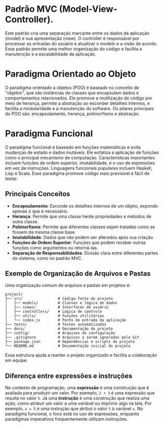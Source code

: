 # Padrão MVC (Model-View-Controller).

Este padrão cria uma separação marcante entre os dados da aplicação (model) e
sua apresentação (view).
O controller é responsável por processar as entradas do usuário e atualizar o modelo e a visão de acordo. Esse padrão permite uma melhor organização do código e facilita a manutenção e a escalabilidade da aplicação.

# Paradigma Orientado ao Objeto

O paradigma orientado a objetos (POO) é baseado no conceito de "objetos", que são instâncias de classes que encapsulam dados e comportamentos relacionados. Ele promove a reutilização de código por meio de herança, permite a abstração ao esconder detalhes internos, e facilita a modularidade e a manutenção do software. Os pilares principais do POO são: encapsulamento, herança, polimorfismo e abstração.

# Paradigma Funcional

O paradigma funcional é baseado em funções matemáticas e evita mudanças de estado e dados mutáveis. Ele enfatiza a aplicação de funções como o principal mecanismo de computação. Características importantes incluem funções de ordem superior, imutabilidade, e o uso de expressões em vez de instruções. Linguagens funcionais populares incluem Haskell, Lisp e Scala. Esse paradigma promove código mais previsível e fácil de testar.

## Principais Conceitos

- **Encapsulamento**: Esconde os detalhes internos de um objeto, expondo apenas o que é necessário.
- **Herança**: Permite que uma classe herde propriedades e métodos de outra classe.
- **Polimorfismo**: Permite que diferentes classes sejam tratadas como se fossem da mesma classe base.
- **Imutabilidade**: Dados que não podem ser alterados após sua criação.
- **Funções de Ordem Superior**: Funções que podem receber outras funções como argumentos ou retorná-las.
- **Separação de Responsabilidades**: Divisão clara entre diferentes partes do sistema, como no padrão MVC.

## Exemplo de Organização de Arquivos e Pastas

Uma organização comum de arquivos e pastas em projetos é:

```
project/
├── src/                # Código-fonte do projeto
│   ├── models/         # Classes e lógica de dados
│   ├── views/          # Interfaces de usuário
│   ├── controllers/    # Lógica de controle
│   ├── utils/          # Funções utilitárias
│   └── index.js        # Ponto de entrada da aplicação
├── tests/              # Testes automatizados
├── docs/               # Documentação do projeto
├── config/             # Arquivos de configuração
├── .gitignore          # Arquivos a serem ignorados pelo Git
├── package.json        # Dependências e scripts do projeto
└── README.md           # Documentação inicial do projeto
```

Essa estrutura ajuda a manter o projeto organizado e facilita a colaboração em equipe.

## Diferença entre expressões e instruções

No contexto de programação, uma **expressão** é uma construção que é avaliada para produzir um valor. Por exemplo, `2 + 3` é uma expressão que resulta no valor `5`. Já uma **instrução** é uma construção que realiza uma ação, como atribuir um valor a uma variável ou imprimir algo na tela. Por exemplo, `x = 5` é uma instrução que atribui o valor `5` à variável `x`. No paradigma funcional, o foco está no uso de expressões, enquanto paradigmas imperativos frequentemente utilizam instruções.
